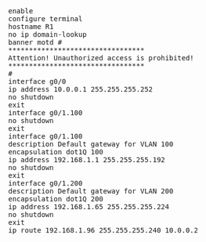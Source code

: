 
<pre>
enable
configure terminal
hostname R1
no ip domain-lookup
banner motd #
*********************************
Attention! Unauthorized access is prohibited!
*********************************
#
interface g0/0
ip address 10.0.0.1 255.255.255.252
no shutdown
exit
interface g0/1.100
no shutdown
exit
interface g0/1.100
description Default gateway for VLAN 100
encapsulation dot1Q 100
ip address 192.168.1.1 255.255.255.192
no shutdown
exit
interface g0/1.200
description Default gateway for VLAN 200
encapsulation dot1Q 200
ip address 192.168.1.65 255.255.255.224
no shutdown
exit
ip route 192.168.1.96 255.255.255.240 10.0.0.2


</pre>   
